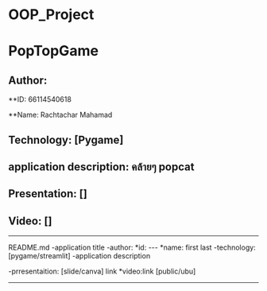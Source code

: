 # OOP_Project

# PopTopGame

## Author:

 **ID: 66114540618

 **Name: Rachtachar Mahamad

## Technology: [Pygame]

## application description: คล้ายๆ popcat

## Presentation: []

## Video: []




****
README.md
-application title
-author:
  *id: ---
  *name: first last
-technology: [pygame/streamlit]
-application description

-prresentaition: [slide/canva] link
*video:link [public/ubu]
****
